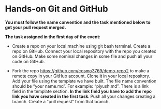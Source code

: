 # Hands-on Git and GitHub

**You must follow the name convention and the task mentioned below to get your pull request merged.**

**The task assigned in the first day of the event:**

* Create a repo on your local machine using git bash terminal. Create a repo on GitHub. Connect your local repository with the repo you created on GitHub. Make some nominal changes in some file and push all your code on GitHub.

* Fork the repo https://github.com/cosmo3769/demo-repo2 to make a remote copy in your GitHub account. Clone it in your local repository. Add your file using the template we have built. The file name convention should be “your name.md”. For example: “piyush.md”. There is a link field in the template section. **In the link field you have to add the repo link you have created in the first task**. Push all your changes creating a branch. Create a “pull request” from that branch.
